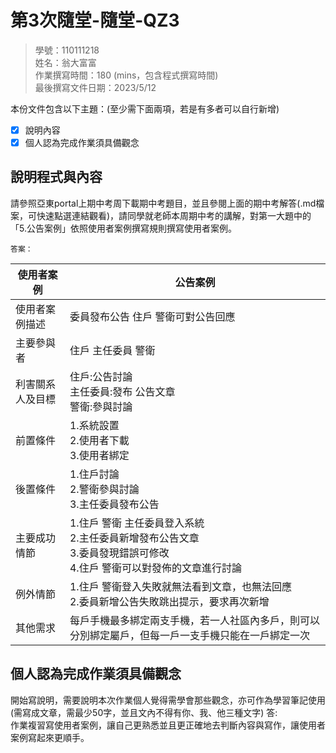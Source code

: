 # 第3次隨堂-隨堂-QZ3
>
>學號：110111218
><br />
>姓名：翁大富富
><br />
>作業撰寫時間：180 (mins，包含程式撰寫時間)
><br />
>最後撰寫文件日期：2023/5/12
>

本份文件包含以下主題：(至少需下面兩項，若是有多者可以自行新增)
- [x] 說明內容
- [x] 個人認為完成作業須具備觀念

## 說明程式與內容
請參照亞東portal上期中考周下載期中考題目，並且參閱上面的期中考解答(.md檔案，可快速點選連結觀看)，請同學就老師本周期中考的講解，對第一大題中的「5.公告案例」依照使用者案例撰寫規則撰寫使用者案例。

    答案：

|使用者案例|公告案例|
| ---- | ---- |
|使用者案例描述|委員發布公告 住戶 警衛可對公告回應|
|主要參與者|住戶 主任委員 警衛|
|利害關系人及目標|住戶:公告討論<br>主任委員:發布 公告文章<br>警衛:參與討論
|前置條件|1.系統設置 <br>2.使用者下載<br>3.使用者綁定|
|後置條件|1.住戶討論<br>2.警衛參與討論<br>3.主任委員發布公告|
|主要成功情節|1.住戶 警衛 主任委員登入系統<br>2.主任委員新增發布公告文章<br>3.委員發現錯誤可修改<br>4.住戶 警衛可以對發佈的文章進行討論|
|例外情節|1.住戶 警衛登入失敗就無法看到文章，也無法回應<br>2.委員新增公告失敗跳出提示，要求再次新增|
|其他需求|每戶手機最多綁定兩支手機，若一人社區內多戶，則可以分別綁定屬戶，但每一戶一支手機只能在一戶綁定一次


## 個人認為完成作業須具備觀念

開始寫說明，需要說明本次作業個人覺得需學會那些觀念，亦可作為學習筆記使用 (需寫成文章，需最少50字，並且文內不得有你、我、他三種文字)
答:<br>
作業複習寫使用者案例，讓自己更熟悉並且更正確地去判斷內容與寫作，讓使用者案例寫起來更順手。